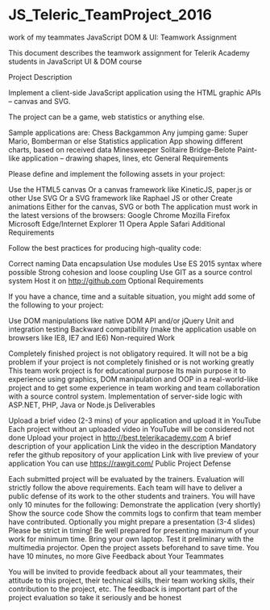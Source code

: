 # JS_Teleric_TeamProject_2016
work of my teammates 
JavaScript DOM & UI: Teamwork Assignment

This document describes the teamwork assignment for Telerik Academy students in JavaScript UI & DOM course

Project Description

Implement a client-side JavaScript application using the HTML graphic APIs – canvas and SVG.

The project can be a game, web statistics or anything else.

Sample applications are:
Chess
Backgammon
Any jumping game:
Super Mario, Bomberman or else
Statistics application
App showing different charts, based on received data
Minesweeper
Solitaire
Bridge-Belote
Paint-like application – drawing shapes, lines, etc
General Requirements

Please define and implement the following assets in your project:

Use the HTML5 canvas
Or a canvas framework like KineticJS, paper.js or other
Use SVG
Or a SVG framework like Raphael JS or other
Create animations
Either for the canvas, SVG or both
The application must work in the latest versions of the browsers:
Google Chrome
Mozilla Firefox
Microsoft Edge/Internet Explorer 11
Opera
Apple Safari
Additional Requirements

Follow the best practices for producing high-quality code:

Correct naming
Data encapsulation
Use modules
Use ES 2015 syntax where possible
Strong cohesion and loose coupling
Use GIT as a source control system
Host it on http://github.com
Optional Requirements

If you have a chance, time and a suitable situation, you might add some of the following to your project:

Use DOM manipulations like native DOM API and/or jQuery
Unit and integration testing
Backward compatibility (make the application usable on browsers like IE8, IE7 and IE6)
Non-required Work

Completely finished project is not obligatory required. It will not be a big problem if your project is not completely finished or is not working greatly
This team work project is for educational purpose
Its main purpose it to experience using graphics, DOM manipulation and OOP in a real-world-like project and to get some experience in team working and team collaboration with a source control system.
Implementation of server-side logic with ASP.NET, PHP, Java or Node.js
Deliverables

Upload a brief video (2-3 mins) of your application and upload it in YouTube
Each project without an uploaded video in YouTube will be considered not done
Upload your project in http://best.telerikacademy.com
A brief description of your application
Link the video in the description
Mandatory refer the github repository of your application
Link with live preview of your application
You can use https://rawgit.com/
Public Project Defense

Each submitted project will be evaluated by the trainers. Evaluation will strictly follow the above requirements.
Each team will have to deliver a public defense of its work to the other students and trainers. You will have only 10 minutes for the following:
Demonstrate the application (very shortly)
Show the source code
Show the commits logs to confirm that team member have contributed.
Optionally you might prepare a presentation (3-4 slides) Please be strict in timing! Be well prepared for presenting maximum of your work for minimum time. Bring your own laptop. Test it preliminary with the multimedia projector. Open the project assets beforehand to save time. You have 10 minutes, no more
Give Feedback about Your Teammates

You will be invited to provide feedback about all your teammates, their attitude to this project, their technical skills, their team working skills, their contribution to the project, etc. The feedback is important part of the project evaluation so take it seriously and be honest
